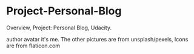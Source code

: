 # Project-Personal-Blog

Overview, Project: Personal Blog, Udacity.

author avatar it's me. The other pictures are from unsplash/pexels, Icons are from flaticon.com
